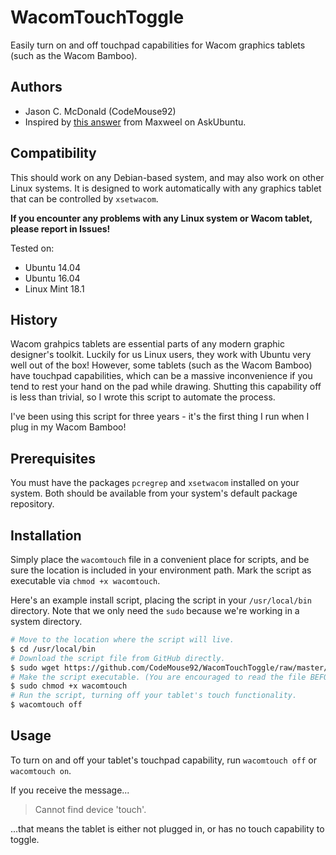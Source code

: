 # WacomTouchToggle

Easily turn on and off touchpad capabilities for Wacom graphics tablets (such as the Wacom Bamboo).

## Authors

- Jason C. McDonald (CodeMouse92)
- Inspired by [this answer][1] from Maxweel on AskUbuntu.

## Compatibility

This should work on any Debian-based system, and may also work on other Linux systems. It is
designed to work automatically with any graphics tablet that can be controlled by
`xsetwacom`.

**If you encounter any problems with any Linux system or Wacom tablet, please report in Issues!**

Tested on:

- Ubuntu 14.04
- Ubuntu 16.04
- Linux Mint 18.1

## History

Wacom grahpics tablets are essential parts of any modern graphic designer's toolkit. Luckily for us
Linux users, they work with Ubuntu very well out of the box! However, some tablets
(such as the Wacom Bamboo) have touchpad capabilities, which can be a massive inconvenience
if you tend to rest your hand on the pad while drawing. Shutting this capability off is less than
trivial, so I wrote this script to automate the process.

I've been using this script for three years - it's the first thing I run when I plug in
my Wacom Bamboo!

## Prerequisites

You must have the packages `pcregrep` and `xsetwacom` installed on your system. Both should
be available from your system's default package repository.

## Installation

Simply place the `wacomtouch` file in a convenient place for scripts, and be sure the location
is included in your environment path. Mark the script as executable via `chmod +x wacomtouch`.

Here's an example install script, placing the script in your `/usr/local/bin` directory. Note that we
only need the `sudo` because we're working in a system directory.

```bash
# Move to the location where the script will live.
$ cd /usr/local/bin
# Download the script file from GitHub directly.
$ sudo wget https://github.com/CodeMouse92/WacomTouchToggle/raw/master/wacomtouch
# Make the script executable. (You are encouraged to read the file BEFORE doing this, so you know what it does.
$ sudo chmod +x wacomtouch
# Run the script, turning off your tablet's touch functionality.
$ wacomtouch off
```

## Usage

To turn on and off your tablet's touchpad capability, run `wacomtouch off` or `wacomtouch on`.

If you receive the message...

> Cannot find device 'touch'.

...that means the tablet is either not plugged in, or has no touch capability to toggle.

[1]: https://askubuntu.com/a/118466/23786
